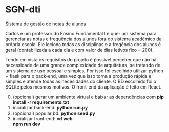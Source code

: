 # SGN-dti
Sistema de gestão de notas de alunos

Carlos é um professor do Ensino Fundamental I e quer um sistema para gerenciar as notas e frequência dos alunos fora do sistema acadêmico da própria escola. Ele leciona todas as disciplinas e a freqência dos alunos é geral (contabilizada a cada dia e com valor de dias letivos fixo = 200).

Tendo em vista os requisitos do projeto é ṕossível perceber que não há necessidade de uma grande complexidade de arquitetura, se tratando de um sistema de uso pessoal e simples. Por isso foi escolhido utilizar python + flask para o back-end, uma vez que isso torna a produção rápida e simples e atende todas as necesidades do cliente. O BD escolhido foi o SQLite pelos mesmos motivos. O front-end da aplicação é feito em React.

0. (opcional) gerar um ambiente virtual e baixar as dependências com **pip install -r requirements.txt**
1. inicializar back-end: **python run.py**
2. (opcional) popular bd: **python seed.py**
3. inicializar front-end:
   **cd web**  
   **npm run dev**




